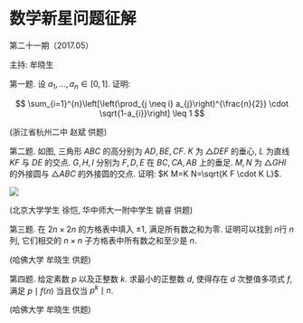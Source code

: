 # 数学新星问题征解 

第二十一期（2017.05）

主持: 牟晓生

第一题. 设 $a_{1}, \ldots, a_{n} \in[0,1]$. 证明:

$$
\sum_{i=1}^{n}\left[\left(\prod_{j \neq i} a_{j}\right)^{\frac{n}{2}} \cdot \sqrt{1-a_{i}}\right] \leq 1
$$

(浙江省杭州二中 赵斌 供题)

第二题. 如图, 三角形 $A B C$ 的高分别为 $A D, B E, C F$. $K$ 为 $\triangle D E F$ 的垂心, $L$ 为直线 $K F$ 与 $D E$ 的交点. $G, H, I$ 分别为 $F, D, E$ 在 $B C, C A, A B$ 上的垂足. $M, N$ 为 $\triangle G H I$ 的外接圆与 $\triangle A B C$ 的外接圆的交点. 证明: $K M=K N=\sqrt{K F \cdot K L}$.

![](https://cdn.mathpix.com/cropped/2024_02_26_748ecf6e0d9be464b312g-1.jpg?height=420&width=445&top_left_y=1161&top_left_x=1314)

(北京大学学生 徐恺, 华中师大一附中学生 姚睿 供题)

第三题. 在 $2 n \times 2 n$ 的方格表中填入 $\pm 1$, 满足所有数之和为零. 证明可以找到 $n$行 $n$ 列, 它们相交的 $n \times n$ 子方格表中所有数之和至少是 $n$.

(哈佛大学 牟晓生 供题)

第四题. 给定素数 $p$ 以及正整数 $k$. 求最小的正整数 $d$, 使得存在 $d$ 次整值多项式 $f$, 满足 $p \mid f(n)$ 当且仅当 $p^{k} \mid n$.

(哈佛大学 牟晓生 供题)

